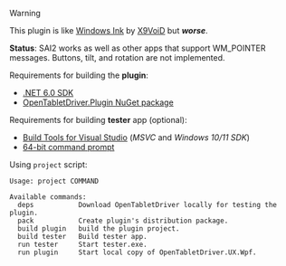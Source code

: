 > [!WARNING]
> This plugin is like [Windows Ink](https://github.com/X9VoiD/VoiDPlugins/wiki/WindowsInk)
> by [X9VoiD](https://github.com/X9VoiD/) but ***worse***.

**Status**: SAI2 works as well as other apps that support WM_POINTER messages. Buttons, tilt, and 
rotation are not implemented.

[otd]: https://opentabletdriver.net/
[wmp]: https://learn.microsoft.com/en-us/windows/win32/inputmsg/wm-pointerdown
[sai]: https://www.systemax.jp/en/sai/

Requirements for building the **plugin**:
- [.NET 6.0 SDK][dotnet]
- [OpenTabletDriver.Plugin NuGet package][otd-nuget]

[dotnet]: https://dotnet.microsoft.com/en-us/download/dotnet/6.0
[otd-nuget]: https://www.nuget.org/packages/OpenTabletDriver.Plugin/

Requirements for building **tester** app (optional):
- [Build Tools for Visual Studio][vstools] (*MSVC* and *Windows 10/11 SDK*)
- [64-bit command prompt][x64prompt]

[vstools]: https://visualstudio.microsoft.com/downloads/?q=build+tools#build-tools-for-visual-studio-2022
[x64prompt]: https://learn.microsoft.com/en-us/cpp/build/how-to-enable-a-64-bit-visual-cpp-toolset-on-the-command-line?view=msvc-170

Using `project` script:
```
Usage: project COMMAND

Available commands:
  deps           Download OpenTabletDriver locally for testing the plugin.
  pack           Create plugin's distribution package.
  build plugin   build the plugin project.
  build tester   Build tester app.
  run tester     Start tester.exe.
  run plugin     Start local copy of OpenTabletDriver.UX.Wpf.
```
